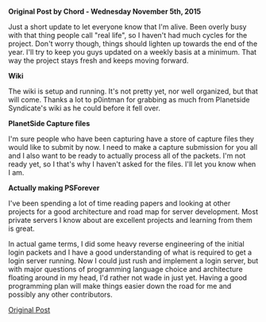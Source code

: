 **Original Post by Chord - Wednesday November 5th, 2015**

Just a short update to let everyone know that I'm alive. Been overly busy with
that thing people call "real life", so I haven't had much cycles for the
project. Don't worry though, things should lighten up towards the end of the
year. I'll try to keep you guys updated on a weekly basis at a minimum. That way
the project stays fresh and keeps moving forward.

**Wiki**

The wiki is setup and running. It's not pretty yet, nor well organized, but that
will come. Thanks a lot to p0intman for grabbing as much from Planetside
Syndicate's wiki as he could before it fell over.

**PlanetSide Capture files**

I'm sure people who have been capturing have a store of capture files they would
like to submit by now. I need to make a capture submission for you all and I
also want to be ready to actually process all of the packets. I'm not ready yet,
so I that's why I haven't asked for the files. I'll let you know when I am.

**Actually making PSForever**

I've been spending a lot of time reading papers and looking at other projects
for a good architecture and road map for server development. Most private
servers I know about are excellent projects and learning from them is great.

In actual game terms, I did some heavy reverse engineering of the initial login
packets and I have a good understanding of what is required to get a login
server running. Now I could just rush and implement a login server, but with
major questions of programming language choice and architecture floating around
in my head, I'd rather not wade in just yet. Having a good programming plan will
make things easier down the road for me and possibly any other contributors.

[Original Post](http://psforever.net/forum/viewtopic.php?f=11&t=23)


